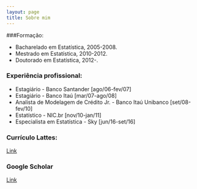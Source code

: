 ```yaml
---
layout: page
title: Sobre mim
---
```


###Formação:

* Bacharelado em Estatística, 2005-2008.
* Mestrado em Estatística, 2010-2012.
* Doutorado em Estatística, 2012-.

### Experiência profissional:
* Estagiário - Banco Santander [ago/06-fev/07]
* Estagiário - Banco Itaú [mar/07-ago/08]
* Analista de Modelagem de Crédito Jr. - Banco Itaú Unibanco [set/08-fev/10]
* Estatístico - NIC.br [nov/10-jan/11]
* Especialista em Estatística - Sky [jun/16-set/16]

### Currículo Lattes:

[Link](http://buscatextual.cnpq.br/buscatextual/visualizacv.do?id=K4336963A7)

### Google Scholar

[Link](https://scholar.google.com.br/citations?user=w-tFs3sAAAAJ&hl=en)